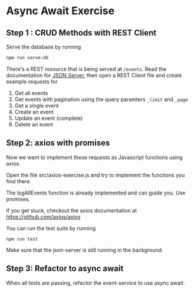 # Async Await Exercise

## Step 1 : CRUD Methods with REST Client

Serve the database by running

```bash
npm run serve:db
```

There's a REST resource that is being served at `/events`.
Read the documentation for [JSON Server](https://github.com/typicode/json-server), then open a REST Client file and create example requests for

1. Get all events
2. Get events with pagination using the query paramters `_limit` and `_page`
3. Get a single event
4. Create an event
5. Update an event (complete)
6. Delete an event

## Step 2: axios with promises

Now we want to implement these requests as Javascript functions using axios.

Open the file src/axios-exercise.js and try to implement the functions you find there.

The logAllEvents function is already implemented and can guide you. Use promises.

If you get stuck, checkout the axios documentation at <https://github.com/axios/axios>

You can run the test suite by running

```
npm run test
```

Make sure that the json-server is still running in the background.

## Step 3: Refactor to async await

When all tests are passing, refactor the event-service to use async await.
